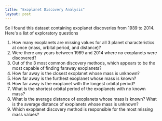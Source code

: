 ```yaml
---
title: "Exoplanet Discovery Analysis"
layout: post
---
```


So I found this dataset containing exoplanet discoveries from 1989 to 2014. Here's a list of exploratory questions

1. How many exoplanets are missing values for all 3 planet characteristics at once (mass, orbital
period, and distance)?
2. Were there any years between 1989 and 2014 where no exoplanets were discovered? 
3. Out of the 3 most common discovery methods, which appears to be the most capable of finding
faraway exoplanets?
4. How far away is the closest exoplanet whose mass is unknown?
5. How far away is the furthest exoplanet whose mass is known?
6. How far away is the exoplanet with the longest orbital period?
7. What is the shortest orbital period of the exoplanets with no known mass?
8. What is the average distance of exoplanets whose mass is known? What is the average distance
of exoplanets whose mass is unknown? 
9. Which exoplanet discovery method is responsible for the most missing mass values? 
